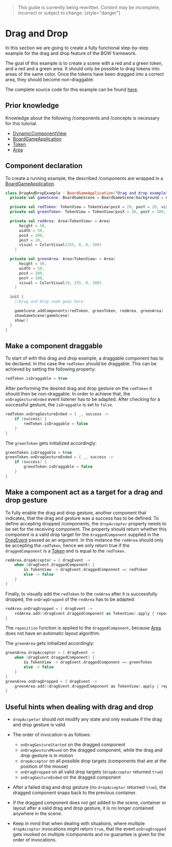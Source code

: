 [DragEventKDoc]: /docs/tools.aqua.bgw.event/-drag-event/
[TokenKDoc]: /docs/tools.aqua.bgw.components.gamecomponentviews/-token-view/
[AreaKDoc]: /docs/tools.aqua.bgw.examples.components.container/-area/
[BoardGameApplicationDoc]: /docs/tools.aqua.bgw.core/-board-game-application/
[DynamicComponentViewDoc]: /guides/components/dynamiccomponent/dynamiccomponentview
[TokenDoc]: /guides/components/gamecomponentviews
[AreaDoc]: /guides/components/container/container#area
[DragDropExample]: /guides/concepts/drag-and-drop/DragAndDropExample#complete-source-code-for-the-example

> This guide is currently being rewritten. Content may be incomplete, incorrect or subject to change.
> {style="danger"}

# Drag and Drop

In this section we are going to create a fully functional step-by-step example for the drag and drop feature of the BGW
framework.

The goal of this example is to create a scene with a red and a green token, and a red and a green area. It should only
be possible to drag tokens into areas of the same color. Once the tokens have been dragged into a correct area, they
should become non-draggable.

The complete source code for this example can be
found [here][DragDropExample].

## Prior knowledge

Knowledge about the following /components and /concepts is necessary for this tutorial.

- [DynamicComponentView][DynamicComponentViewDoc]
- [BoardGameApplication][BoardGameApplicationDoc]
- [Token][TokenDoc]
- [Area][AreaDoc]

## Component declaration

To create a running example, the described /components are wrapped in a
[BoardGameApplication][BoardGameApplicationDoc].

```kotlin
class DragAndDropExample : BoardGameApplication("Drag and drop example") {
  private val gameScene: BoardGameScene = BoardGameScene(background = ColorVisual.LIGHT_GRAY)

  private val redToken: TokenView = TokenView(posX = 20, posY = 20, visual = ColorVisual.RED)
  private val greenToken: TokenView = TokenView(posX = 20, posY = 200, visual = ColorVisual.GREEN)

  private val redArea: Area<TokenView> = Area(
      height = 50,
      width = 50,
      posX = 200,
      posY = 20,
      visual = ColorVisual(255, 0, 0, 100)
    )

  private val greenArea: Area<TokenView> = Area(
      height = 50,
      width = 50,
      posX = 200,
      posY = 200,
      visual = ColorVisual(0, 255, 0, 100)
    )

  init {
    //Drag and Drop code goes here

    gameScene.addComponents(redToken, greenToken, redArea, greenArea)
    showGameScene(gameScene)
    show()
  }
}
```

## Make a component draggable

To start of with this drag and drop example, a draggable component has to be declared. In this case the `redToken`
should be draggable. This can be achieved by setting the following property:

```kotlin
redToken.isDraggable = true
```

After performing the desired drag and drop gesture on the `redToken` it should then be non-draggable. In order to
achieve that, the `onDragGestureEnded` event listener has to be adapted. After checking for a successful gesture,
the `isDraggable` is set to `false`.

```kotlin
redToken.onDragGestureEnded = { _, success ->
    if (success) {
        redToken.isDraggable = false
    }
}
```

The `greenToken` gets initialized accordingly:

```kotlin
greenToken.isDraggable = true
greenToken.onDragGestureEnded = { _, success ->
    if (success) {
        greenToken.isDraggable = false
    }
}
```

## Make a component act as a target for a drag and drop gesture

To fully enable the drag and drop gesture, another component that indicates, that the drag and gesture was a success has
to be defined. To define accepting dropped /components, the `dropAcceptor` property needs to be set for the receiving
component. The property should return whether this component is a valid drop target for the `draggedComponent`
supplied in the
[DragEvent][DragEventKDoc]
passed as an argument. In this instance the `redArea` should only be accepting the `redToken`, hence we only return
true if the `draggedComponent` is a
[Token][TokenKDoc]
and is equal to the `redToken`.

```kotlin
redArea.dropAcceptor = { dragEvent ->
    when (dragEvent.draggedComponent) {
        is TokenView -> dragEvent.draggedComponent == redToken
        else -> false
    }
}
```

Finally, to visually add the `redToken` to the `redArea` after it is successfully dropped, the
`onDragDropped` of the `redArea` has to be adapted:

```kotlin
redArea.onDragDropped = { dragEvent ->
    redArea.add((dragEvent.draggedComponent as TokenView).apply { reposition(0, 0) })
}
```

The `reposition` function is applied to the `draggedComponent`, because
[Area][AreaKDoc]
does not have an automatic layout algorithm.

The `greenArea` gets initialized accordingly:

```kotlin
greenArea.dropAcceptor = { dragEvent ->
    when (dragEvent.draggedComponent) {
        is TokenView -> dragEvent.draggedComponent == greenToken
        else -> false
    }
}
greenArea.onDragDropped = { dragEvent ->
    greenArea.add((dragEvent.draggedComponent as TokenView).apply { reposition(0, 0) })
}
```

## Useful hints when dealing with drag and drop

- `dropAccpetor` should not modify any state and only evaluate if the drag and drop gesture is valid
- The order of invocation is as follows:

  - `onDragGestureStarted` on the dragged component
  - `onDragGestureMoved` on the dragged component, while the drag and drop gesture is in motion
  - `dropAcceptor` on all possible drop targets (components that are at the position of the mouse)
  - `onDragDropped` on all valid drop targets (`dropAcceptor` returned `true`)
  - `onDragGestureEnded` on the dragged component

- After a failed drag and drop gesture (no `dropAcceptor` returned `true`), the dragged component snaps back to the
  previous container.
- If the dragged component does not get added to the scene, container or layout after a valid drag and drop gesture, it
  is no longer contained anywhere in the scene.
- Keep in mind that when dealing with situations, where multiple `dropAcceptor` invocations might return `true`,
  that the event `onDragDropped` gets invoked on multiple /components and no guarantee is given for the order of
  invocations.

